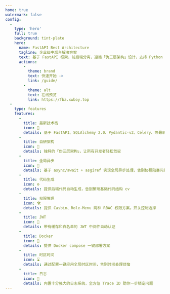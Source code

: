 ```yaml
---
home: true
watermark: false
config:
  - 
    type: 'hero'
    full: true
    background: tint-plate
    hero:
      name: FastAPI Best Architecture
      tagline: 企业级中后台解决方案
      text: 基于 FastAPI 框架，前后端分离，遵循「伪三层架构」设计，支持 Python 3.10+ 版本
      actions:
        - 
          theme: brand
          text: 快速开始 ->
          link: /guide/
        -
          theme: alt
          text: 在线预览
          link: https://fba.xwboy.top
  - 
    type: features
    features:
      -
        title: 最新技术栈
        icon: 🚀
        details: 基于 FastAPI、SQLAlchemy 2.0、Pydantic-v2、Celery、等最新技术栈
      -
        title: 自研架构
        icon: 🧠
        details: 独特的「伪三层架构」，让所有开发者轻松驾驭
      -
        title: 全局异步
        icon: 🔄
        details: 基于 async/await + asgiref 实现全局异步处理，告别协程阻塞问题
      -
        title: 代码生成
        icon: ⚙️
        details: 提供后端代码自动生成，告别繁琐基础代码结构 cv
      -
        title: 权限管理
        icon: 🛠️
        details: 提供 Casbin、Role-Menu 两种 RBAC 权限方案。开关控制选择
      -
        title: JWT
        icon: 🔏
        details: 带有缓存和白名单的 JWT 中间件自动认证
      -
        title: Docker
        icon: 🐳
        details: 提供 Docker compose 一键部署方案
      -
        title: 时区时间
        icon: ⌛
        details: 通过配置一键应用全局时区时间，告别时间处理烦恼
      -
        title: 日志
        icon: 📝
        details: 内置十分强大的日志系统，全方位 Trace ID 助你一步锁定问题
---
```


